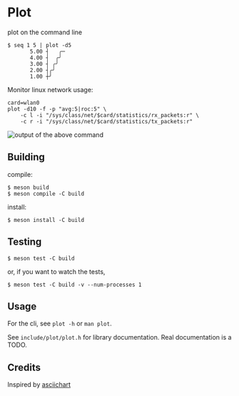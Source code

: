 # Plot

plot on the command line

```
$ seq 1 5 | plot -d5
       5.00 ┤   ╭─
       4.00 ┤  ╭╯
       3.00 ┤ ╭╯
       2.00 ┤╭╯
       1.00 ┼╯
```

Monitor linux network usage:

```
card=wlan0
plot -d10 -f -p "avg:5|roc:5" \
    -c l -i "/sys/class/net/$card/statistics/rx_packets:r" \
    -c r -i "/sys/class/net/$card/statistics/tx_packets:r"
```

![output of the above command](https://mochiro.moe/d/plot_netmon.gif)

## Building

compile:

```
$ meson build
$ meson compile -C build
```

install:

```
$ meson install -C build
```

## Testing

```
$ meson test -C build
```

or, if you want to watch the tests,

```
$ meson test -C build -v --num-processes 1
```

## Usage

For the cli, see `plot -h` or `man plot`.

See `include/plot/plot.h` for library documentation.  Real documentation is a TODO.

## Credits

Inspired by [asciichart](https://github.com/kroitor/asciichart)
